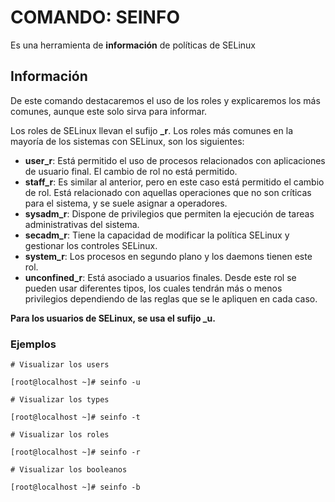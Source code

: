 # COMANDO: SEINFO

Es una herramienta de **información** de políticas de SELinux

## Información

De este comando destacaremos el uso de los roles y explicaremos los más comunes, aunque este solo sirva para informar.

Los roles de SELinux llevan el sufijo **_r**. Los roles más comunes en la mayoría de los sistemas con SELinux, son los siguientes:

- **user_r**: Está permitido el uso de procesos relacionados con aplicaciones de usuario final. El cambio de rol no está permitido.
- **staff_r**: Es similar al anterior, pero en este caso está permitido el cambio de rol. Está relacionado con aquellas operaciones que no son críticas para el sistema, y se suele asignar a operadores.
- **sysadm_r**: Dispone de privilegios que permiten la ejecución de tareas administrativas del sistema.
- **secadm_r**: Tiene la capacidad de modificar la política SELinux y gestionar los controles SELinux.
- **system_r**: Los procesos en segundo plano y los daemons tienen este rol.
- **unconfined_r**: Está asociado a usuarios finales. Desde este rol se pueden usar diferentes tipos, los cuales tendrán más o menos privilegios dependiendo de las reglas que se le apliquen en cada caso.

**Para los usuarios de SELinux, se usa el sufijo _u.**

### Ejemplos

```
# Visualizar los users

[root@localhost ~]# seinfo -u

# Visualizar los types

[root@localhost ~]# seinfo -t

# Visualizar los roles

[root@localhost ~]# seinfo -r

# Visualizar los booleanos

[root@localhost ~]# seinfo -b

```

